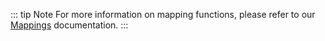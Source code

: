 <!-- @include: ./mapping-intro.md -->

::: tip Note
For more information on mapping functions, please refer to our [Mappings](../../build/mapping/ethereum.md) documentation.
:::
